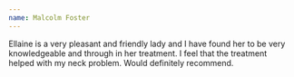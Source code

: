 ```yaml
---
name: Malcolm Foster
---
```

Ellaine is a very pleasant and friendly lady and I have found her to be very knowledgeable and through in her treatment. I feel that the treatment helped with my neck problem. Would definitely recommend.